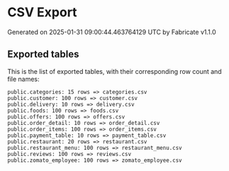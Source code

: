 # CSV Export

Generated on 2025-01-31 09:00:44.463764129 UTC by Fabricate v1.1.0

## Exported tables

This is the list of exported tables, with their corresponding row count and file names:

    public.categories: 15 rows => categories.csv
    public.customer: 100 rows => customer.csv
    public.delivery: 10 rows => delivery.csv
    public.foods: 100 rows => foods.csv
    public.offers: 100 rows => offers.csv
    public.order_detail: 10 rows => order_detail.csv
    public.order_items: 100 rows => order_items.csv
    public.payment_table: 10 rows => payment_table.csv
    public.restaurant: 20 rows => restaurant.csv
    public.restaurant_menu: 100 rows => restaurant_menu.csv
    public.reviews: 100 rows => reviews.csv
    public.zomato_employee: 100 rows => zomato_employee.csv